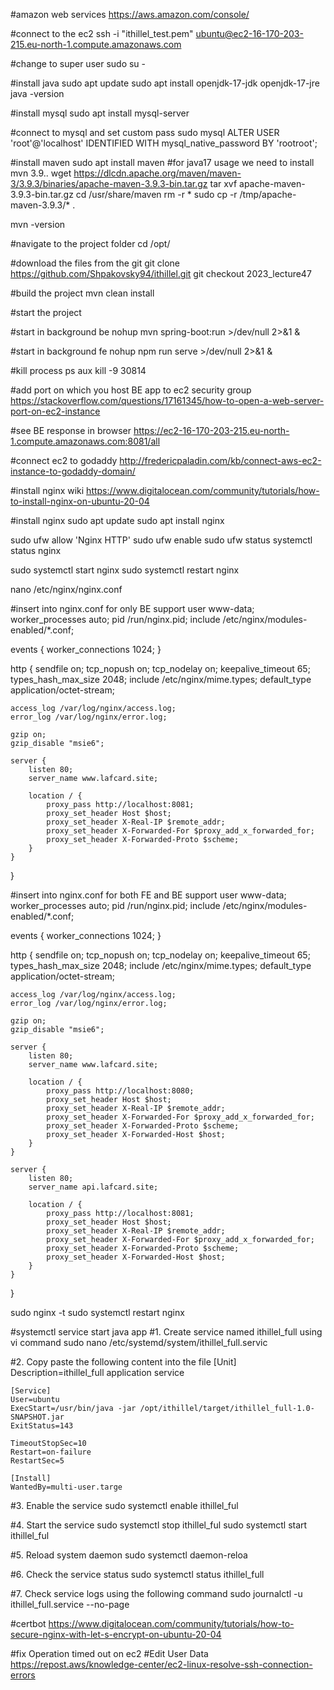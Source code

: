 #amazon web services
https://aws.amazon.com/console/

#connect to the ec2
ssh -i "ithillel_test.pem" ubuntu@ec2-16-170-203-215.eu-north-1.compute.amazonaws.com

#change to super user
sudo su -

#install java
sudo apt update
sudo apt install openjdk-17-jdk openjdk-17-jre
java -version

#install mysql
sudo apt install mysql-server

#connect to mysql and set custom pass
sudo mysql
ALTER USER 'root'@'localhost' IDENTIFIED WITH mysql_native_password BY 'rootroot';

#install maven
sudo apt install maven
#for java17 usage we need to install mvn 3.9..
wget https://dlcdn.apache.org/maven/maven-3/3.9.3/binaries/apache-maven-3.9.3-bin.tar.gz
tar xvf apache-maven-3.9.3-bin.tar.gz
cd /usr/share/maven
rm -r *
sudo cp -r /tmp/apache-maven-3.9.3/* .

mvn -version

#navigate to the project folder
cd /opt/

#download the files from the git
git clone https://github.com/Shpakovsky94/ithillel.git
git checkout 2023_lecture47

#build the project
mvn clean install

#start the project

#start in background be
nohup mvn spring-boot:run >/dev/null 2>&1 &

#start in background fe
nohup npm run serve >/dev/null 2>&1 &

#kill process
ps aux
kill -9 30814

#add port on which you host BE app to ec2 security group
https://stackoverflow.com/questions/17161345/how-to-open-a-web-server-port-on-ec2-instance

#see BE response in browser
https://ec2-16-170-203-215.eu-north-1.compute.amazonaws.com:8081/all

#connect ec2 to godaddy
http://fredericpaladin.com/kb/connect-aws-ec2-instance-to-godaddy-domain/


#install nginx wiki
https://www.digitalocean.com/community/tutorials/how-to-install-nginx-on-ubuntu-20-04

#install nginx
sudo apt update
sudo apt install nginx

sudo ufw allow 'Nginx HTTP'
sudo ufw enable
sudo ufw status
systemctl status nginx

sudo systemctl start nginx
sudo systemctl restart nginx

nano /etc/nginx/nginx.conf

#insert into nginx.conf for only BE support
user www-data;
worker_processes auto;
pid /run/nginx.pid;
include /etc/nginx/modules-enabled/*.conf;

events {
    worker_connections 1024;
}

http {
    sendfile on;
    tcp_nopush on;
    tcp_nodelay on;
    keepalive_timeout 65;
    types_hash_max_size 2048;
    include /etc/nginx/mime.types;
    default_type application/octet-stream;

    access_log /var/log/nginx/access.log;
    error_log /var/log/nginx/error.log;

    gzip on;
    gzip_disable "msie6";

    server {
        listen 80;
        server_name www.lafcard.site;

        location / {
            proxy_pass http://localhost:8081;
            proxy_set_header Host $host;
            proxy_set_header X-Real-IP $remote_addr;
            proxy_set_header X-Forwarded-For $proxy_add_x_forwarded_for;
            proxy_set_header X-Forwarded-Proto $scheme;
        }
    }
}

#insert into nginx.conf for both FE and BE support
user www-data;
worker_processes auto;
pid /run/nginx.pid;
include /etc/nginx/modules-enabled/*.conf;

events {
    worker_connections 1024;
}

http {
    sendfile on;
    tcp_nopush on;
    tcp_nodelay on;
    keepalive_timeout 65;
    types_hash_max_size 2048;
    include /etc/nginx/mime.types;
    default_type application/octet-stream;

    access_log /var/log/nginx/access.log;
    error_log /var/log/nginx/error.log;

    gzip on;
    gzip_disable "msie6";

    server {
        listen 80;
        server_name www.lafcard.site;

        location / {
            proxy_pass http://localhost:8080;
            proxy_set_header Host $host;
            proxy_set_header X-Real-IP $remote_addr;
            proxy_set_header X-Forwarded-For $proxy_add_x_forwarded_for;
            proxy_set_header X-Forwarded-Proto $scheme;
            proxy_set_header X-Forwarded-Host $host;
        }
    }

    server {
        listen 80;
        server_name api.lafcard.site;

        location / {
            proxy_pass http://localhost:8081;
            proxy_set_header Host $host;
            proxy_set_header X-Real-IP $remote_addr;
            proxy_set_header X-Forwarded-For $proxy_add_x_forwarded_for;
            proxy_set_header X-Forwarded-Proto $scheme;
            proxy_set_header X-Forwarded-Host $host;
        }
    }
}

sudo nginx -t
sudo systemctl restart nginx

#systemctl service start java app
#1. Create service named ithillel_full using vi command
    sudo nano /etc/systemd/system/ithillel_full.servic

#2. Copy paste the following content into the file
    [Unit]
    Description=ithillel_full application service
    
    [Service]
    User=ubuntu
    ExecStart=/usr/bin/java -jar /opt/ithillel/target/ithillel_full-1.0-SNAPSHOT.jar
    ExitStatus=143
    
    TimeoutStopSec=10
    Restart=on-failure
    RestartSec=5
    
    [Install]
    WantedBy=multi-user.targe

#3. Enable the service
    sudo systemctl enable ithillel_ful

#4. Start the service
    sudo systemctl stop ithillel_ful
    sudo systemctl start ithillel_ful

#5. Reload system daemon
    sudo systemctl daemon-reloa

#6. Check the service status
    sudo systemctl status ithillel_full

#7. Check service logs using the following command
    sudo journalctl -u ithillel_full.service --no-page

#certbot
https://www.digitalocean.com/community/tutorials/how-to-secure-nginx-with-let-s-encrypt-on-ubuntu-20-04

#fix Operation timed out on ec2
#Edit User Data
https://repost.aws/knowledge-center/ec2-linux-resolve-ssh-connection-errors
